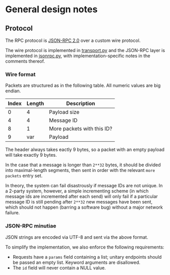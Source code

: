 
# General design notes

## Protocol

The RPC protocol is [JSON-RPC 2.0](https://www.jsonrpc.org/specification) over
a custom wire protocol.

The wire protocol is implemented in [transport.py](transport.py) and the
JSON-RPC layer is implemented in [jsonrpc.py](jsonrpc.py), with
implementation-specific notes in the comments thereof.

### Wire format

Packets are structured as in the following table. All numeric values are big
endian.

| Index | Length | Description                |
|-------|--------|----------------------------|
| 0     | 4      | Payload size               |
| 4     | 4      | Message ID                 |
| 8     | 1      | More packets with this ID? |
| 9     | var    | Payload                    |

The header always takes eactly 9 bytes, so a packet with an empty payload will
take exactly 9 bytes.

In the case that a message is longer than `2**32` bytes, it should be divided
into maximal-length segments, then sent in order with the relevant
`more packets` entry set.

In theory, the system can fail disastrously if message IDs are not unique. In
a 2-party system, however, a simple incrementing scheme (in which message ids
are incremented after each send) will only fail if a particular message ID is
still pending after `2**32` new messages have been sent, which should not
happen (barring a software bug) without a major network failure.

### JSON-RPC minutiae

JSON strings are encoded via UTF-8 and sent via the above format.

To simplify the implementation, we also enforce the following requirements:

- Requests have a `params` field containing a list; unitary endpoints should
  be passed an empty list. Keyword arguments are disallowed.
- The `id` field will never contain a NULL value.
